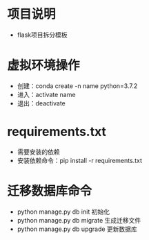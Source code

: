 # 项目说明
- flask项目拆分模板
# 虚拟环境操作
- 创建：conda create -n name python=3.7.2
- 进入：activate name
- 退出：deactivate
# requirements.txt
- 需要安装的依赖
- 安装依赖命令：pip install -r requirements.txt
# 迁移数据库命令
- python manage.py db init 初始化
- python manage.py db migrate 生成迁移文件
- python manage.py db upgrade 更新数据库

